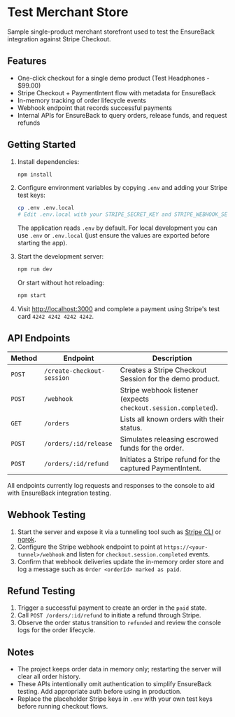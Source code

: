 # Test Merchant Store

Sample single-product merchant storefront used to test the EnsureBack integration against Stripe Checkout.

## Features

- One-click checkout for a single demo product (Test Headphones - $99.00)
- Stripe Checkout + PaymentIntent flow with metadata for EnsureBack
- In-memory tracking of order lifecycle events
- Webhook endpoint that records successful payments
- Internal APIs for EnsureBack to query orders, release funds, and request refunds

## Getting Started

1. Install dependencies:

   ```bash
   npm install
   ```

2. Configure environment variables by copying `.env` and adding your Stripe test keys:

   ```bash
   cp .env .env.local
   # Edit .env.local with your STRIPE_SECRET_KEY and STRIPE_WEBHOOK_SECRET
   ```

   The application reads `.env` by default. For local development you can use `.env` or `.env.local` (just ensure the values are exported before starting the app).

3. Start the development server:

   ```bash
   npm run dev
   ```

   Or start without hot reloading:

   ```bash
   npm start
   ```

4. Visit [http://localhost:3000](http://localhost:3000) and complete a payment using Stripe's test card `4242 4242 4242 4242`.

## API Endpoints

| Method | Endpoint | Description |
| ------ | -------- | ----------- |
| `POST` | `/create-checkout-session` | Creates a Stripe Checkout Session for the demo product. |
| `POST` | `/webhook` | Stripe webhook listener (expects `checkout.session.completed`). |
| `GET` | `/orders` | Lists all known orders with their status. |
| `POST` | `/orders/:id/release` | Simulates releasing escrowed funds for the order. |
| `POST` | `/orders/:id/refund` | Initiates a Stripe refund for the captured PaymentIntent. |

All endpoints currently log requests and responses to the console to aid with EnsureBack integration testing.

## Webhook Testing

1. Start the server and expose it via a tunneling tool such as [Stripe CLI](https://stripe.com/docs/stripe-cli) or [ngrok](https://ngrok.com/).
2. Configure the Stripe webhook endpoint to point at `https://<your-tunnel>/webhook` and listen for `checkout.session.completed` events.
3. Confirm that webhook deliveries update the in-memory order store and log a message such as `Order <orderId> marked as paid`.

## Refund Testing

1. Trigger a successful payment to create an order in the `paid` state.
2. Call `POST /orders/:id/refund` to initiate a refund through Stripe.
3. Observe the order status transition to `refunded` and review the console logs for the order lifecycle.

## Notes

- The project keeps order data in memory only; restarting the server will clear all order history.
- These APIs intentionally omit authentication to simplify EnsureBack testing. Add appropriate auth before using in production.
- Replace the placeholder Stripe keys in `.env` with your own test keys before running checkout flows.
